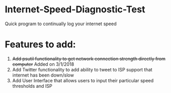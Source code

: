 # Internet-Speed-Diagnostic-Test
Quick program to continually log your internet speed


# Features to add:
   1. ~~Add psutil functionality to get network connection strength directly from computer~~ Added on 3/1/2018
   2. Add Twitter functionality to add ability to tweet to ISP support that internet has been down/slow
   3. Add User Interface that allows users to input their particular speed thresholds and ISP
    
    
